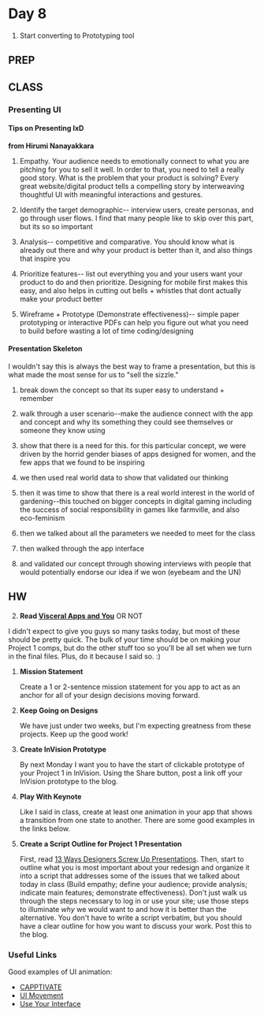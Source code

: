 Day 8
=======================================

1. Start converting to Prototyping tool




PREP
---------------------------------------




CLASS
---------------------------------------




### Presenting UI

#### Tips on Presenting IxD
**from Hirumi Nanayakkara**


1.	Empathy. Your audience needs to emotionally connect to what you are pitching for you to sell it well. In order to that, you need to tell a really good story. What is the problem that your product is solving? Every great website/digital product tells a compelling story by interweaving thoughtful UI with meaningful interactions and gestures.  

2.	Identify the target demographic-- interview users, create personas, and go through user flows. I find that many people like to skip over this part, but its so so important

3.	Analysis-- competitive and comparative. You should know what is already out there and why your product is better than it, and also things that inspire you

4.	Prioritize features-- list out everything you and your users want your product to do and then prioritize. Designing for mobile first makes this easy, and also helps in cutting out bells + whistles that dont actually make your product better

5.	Wireframe + Prototype (Demonstrate effectiveness)-- simple paper prototyping or interactive PDFs can help you figure out what you need to build before wasting a lot of time coding/designing



#### Presentation Skeleton

I wouldn't say this is always the best way to frame a presentation, but this is what made the most sense for us to "sell the sizzle."

1. break down the concept so that its super easy to understand + remember

2. walk through a user scenario--make the audience connect with the app and concept and why its something they could see themselves or someone they know using

3. show that there is a need for this. for this particular concept, we were driven by the horrid gender biases of apps designed for women, and the few apps that we found to be inspiring

4. we then used real world data to show that validated our thinking

5. then it was time to show that there is a real world interest in the world of gardening--this touched on bigger concepts in digital gaming including the success of social responsibility in games like farmville, and also eco-feminism

6. then we talked about all the parameters we needed to meet for the class

7. then walked through the app interface

8. and validated our concept through showing interviews with people that would potentially endorse our idea if we won (eyebeam and the UN)






HW
---------------------------------------

2. **Read [Visceral Apps and You](http://mysterioustrousers.com/news/2013/3/25/visceral-apps-and-you)** OR NOT


I didn't expect to give you guys so many tasks today, but most of these should be pretty quick. The bulk of your time should be on making your Project 1 comps, but do the other stuff too so you'll be all set when we turn in the final files. Plus, do it because I said so. :)


1. **Mission Statement**

	Create a 1 or 2-sentence mission statement for you app to act as an anchor for all of your design decisions moving forward. 


2. **Keep Going on Designs**

	We have just under two weeks, but I'm expecting greatness from these projects. Keep up the good work!

	
3. **Create InVision Prototype**

	By next Monday I want you to have the start of clickable prototype of your Project 1 in InVision. Using the Share button, post a link off your InVision prototype to the blog.


4. **Play With Keynote**

	Like I said in class, create at least one animation in your app that shows a transition from one state to another. There are some good examples in the links below.


5. **Create a Script Outline for Project 1 Presentation**

	First, read [13 Ways Designers Screw Up Presentations](http://muledesign.com/2014/09/13-ways-designers-screw-up-client-presentations). Then, start to outline what you is most important about your redesign and organize it into a script that addresses some of the issues that we talked about today in class (Build empathy; define your audience; provide analysis; indicate main features; demonstrate effectiveness). Don't just walk us through the steps necessary to log in or use your site; use those steps to illuminate *why* we would want to and how it is better than the alternative. You don't have to write a script verbatim, but you should have a clear outline for how you want to discuss your work. Post this to the blog.


### Useful Links
Good examples of UI animation:
- [CAPPTIVATE](http://capptivate.co/)
- [UI Movement](http://uimovement.com/)
- [Use Your Interface](http://useyourinterface.com/)